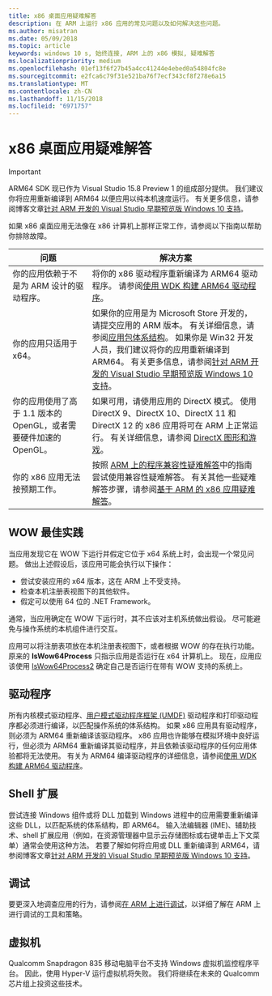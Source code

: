 ```yaml
---
title: x86 桌面应用疑难解答
description: 在 ARM 上运行 x86 应用的常见问题以及如何解决这些问题。
ms.author: misatran
ms.date: 05/09/2018
ms.topic: article
keywords: windows 10 s, 始终连接, ARM 上的 x86 模拟, 疑难解答
ms.localizationpriority: medium
ms.openlocfilehash: 01ef13f6f27b45a4cc41244e4ebed0a54804fc8e
ms.sourcegitcommit: e2fca6c79f31e521ba76f7ecf343cf8f278e6a15
ms.translationtype: MT
ms.contentlocale: zh-CN
ms.lasthandoff: 11/15/2018
ms.locfileid: "6971757"
---
```

# <a name="troubleshooting-x86-desktop-apps"></a>x86 桌面应用疑难解答
>[!IMPORTANT]
> ARM64 SDK 现已作为 Visual Studio 15.8 Preview 1 的组成部分提供。 我们建议你将应用重新编译到 ARM64 以便应用以纯本机速度运行。 有关更多信息，请参阅博客文章[针对 ARM 开发的 Visual Studio 早期预览版 Windows 10 支持](https://blogs.windows.com/buildingapps/2018/05/08/visual-studio-support-for-windows-10-on-arm-development/)。

如果 x86 桌面应用无法像在 x86 计算机上那样正常工作，请参阅以下指南以帮助你排除故障。

|问题|解决方案|
|-----|--------|
| 你的应用依赖于不是为 ARM 设计的驱动程序。 | 将你的 x86 驱动程序重新编译为 ARM64 驱动程序。 请参阅[使用 WDK 构建 ARM64 驱动程序](https://docs.microsoft.com/en-us/windows-hardware/drivers/develop/building-arm64-drivers)。 |
| 你的应用只适用于 x64。 | 如果你的应用是为 Microsoft Store 开发的，请提交应用的 ARM 版本。 有关详细信息，请参阅[应用包体系结构](../packaging/device-architecture.md)。 如果你是 Win32 开发人员，我们建议将你的应用重新编译到 ARM64。 有关更多信息，请参阅[针对 ARM 开发的 Visual Studio 早期预览版 Windows 10 支持](https://blogs.windows.com/buildingapps/2018/05/08/visual-studio-support-for-windows-10-on-arm-development/)。 |
| 你的应用使用了高于 1.1 版本的 OpenGL，或者需要硬件加速的 OpenGL。 | 如果可用，请使用应用的 DirectX 模式。 使用 DirectX 9、DirectX 10、DirectX 11 和 DirectX 12 的 x86 应用将可在 ARM 上正常运行。 有关详细信息，请参阅 [DirectX 图形和游戏](https://msdn.microsoft.com/en-us/library/windows/desktop/ee663274(v=vs.85).aspx)。 |
| 你的 x86 应用无法按预期工作。 | 按照 [ARM 上的程序兼容性疑难解答](apps-on-arm-program-compat-troubleshooter.md)中的指南尝试使用兼容性疑难解答。 有关其他一些疑难解答步骤，请参阅[基于 ARM 的 x86 应用疑难解答](apps-on-arm-troubleshooting-x86.md)。 |

## <a name="best-practices-for-wow"></a>WOW 最佳实践
当应用发现它在 WOW 下运行并假定它位于 x64 系统上时，会出现一个常见问题。 做出上述假设后，该应用可能会执行以下操作：

- 尝试安装应用的 x64 版本，这在 ARM 上不受支持。
- 检查本机注册表视图下的其他软件。
- 假定可以使用 64 位的 .NET Framework。

通常，当应用确定在 WOW 下运行时，其不应该对主机系统做出假设。 尽可能避免与操作系统的本机组件进行交互。

应用可以将注册表项放在本机注册表视图下，或者根据 WOW 的存在执行功能。 原来的 **IsWow64Process** 只指示应用是否运行在 x64 计算机上。 现在，应用应该使用 [IsWow64Process2](https://msdn.microsoft.com/en-us/library/windows/desktop/mt804318(v=vs.85).aspx) 确定自己是否运行在带有 WOW 支持的系统上。 

## <a name="drivers"></a>驱动程序 
所有内核模式驱动程序、[用户模式驱动程序框架 (UMDF)](https://docs.microsoft.com/windows-hardware/drivers/wdf/overview-of-the-umdf) 驱动程序和打印驱动程序都必须进行编译，以匹配操作系统的体系结构。 如果 x86 应用具有驱动程序，则必须为 ARM64 重新编译该驱动程序。 x86 应用也许能够在模拟环境中良好运行，但必须为 ARM64 重新编译其驱动程序，并且依赖该驱动程序的任何应用体验都将无法使用。 有关为 ARM64 编译驱动程序的详细信息，请参阅[使用 WDK 构建 ARM64 驱动程序](https://docs.microsoft.com/windows-hardware/drivers/develop/building-arm64-drivers)。

## <a name="shell-extensions"></a>Shell 扩展 
尝试连接 Windows 组件或将 DLL 加载到 Windows 进程中的应用需要重新编译这些 DLL，以匹配系统的体系结构，即 ARM64。 输入法编辑器 (IME)、辅助技术、shell 扩展应用（例如，在资源管理器中显示云存储图标或右键单击上下文菜单）通常会使用这种方法。 若要了解如何将应用或 DLL 重新编译到 ARM64，请参阅博客文章[针对 ARM 开发的 Visual Studio 早期预览版 Windows 10 支持](https://blogs.windows.com/buildingapps/2018/05/08/visual-studio-support-for-windows-10-on-arm-development/)。 

## <a name="debugging"></a>调试
要更深入地调查应用的行为，请参阅[在 ARM 上进行调试](https://docs.microsoft.com/en-us/windows-hardware/drivers/debugger/debugging-arm64)，以详细了解在 ARM 上进行调试的工具和策略。

## <a name="virtual-machines"></a>虚拟机
Qualcomm Snapdragon 835 移动电脑平台不支持 Windows 虚拟机监控程序平台。 因此，使用 Hyper-V 运行虚拟机将失败。 我们将继续在未来的 Qualcomm 芯片组上投资这些技术。 
